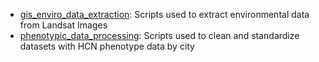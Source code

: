 - [gis_enviro_data_extraction](./gis_enviro_data_extraction): Scripts used to extract environmental data from Landsat Images
- [phenotypic_data_processing](./phenotypic_data_processing): Scripts used to clean and standardize datasets with HCN phenotype data by city